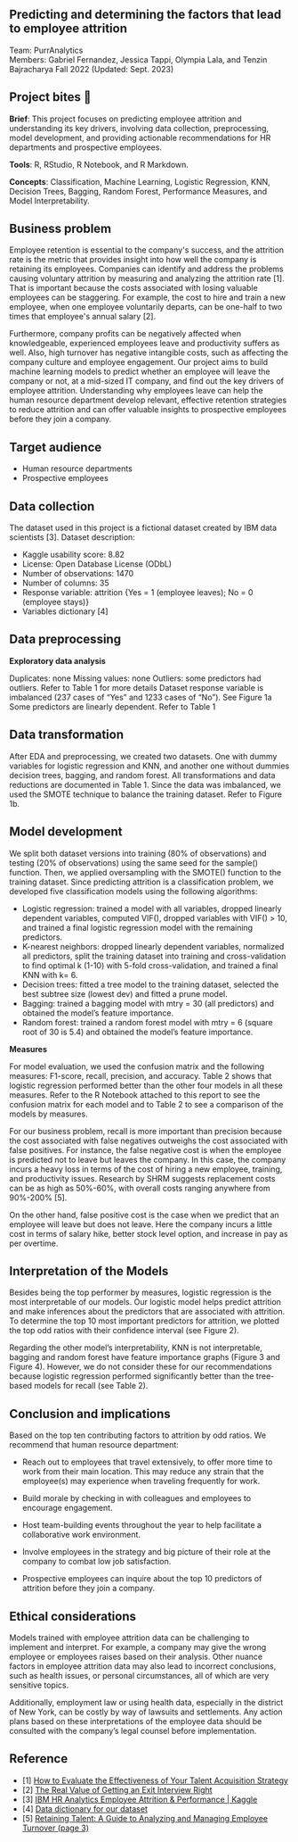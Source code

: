 ## Predicting and determining the factors that lead to employee attrition

Team: PurrAnalytics
<br>
Members: Gabriel Fernandez, Jessica Tappi, Olympia Lala, and Tenzin Bajracharya
Fall 2022 (Updated: Sept. 2023)

## Project bites :chocolate_bar: 

**Brief**: This project focuses on predicting employee attrition and understanding its key drivers, involving data collection, preprocessing, model development, and providing actionable recommendations for HR departments and prospective employees.

**Tools**: R, RStudio, R Notebook, and R Markdown.

**Concepts**: Classification, Machine Learning, Logistic Regression, KNN, Decision Trees, Bagging, Random Forest, Performance Measures, and  Model Interpretability.



## Business problem
Employee retention is essential to the company's success, and the attrition rate is the metric that provides insight into how well the company is retaining its employees. Companies can identify and address the problems causing voluntary attrition by measuring and analyzing the attrition rate [1]. That is important because the costs associated with losing valuable employees can be staggering. For example, the cost to hire and train a new employee, when one employee voluntarily departs, can be one-half to two times that employee's annual salary [2].

Furthermore, company profits can be negatively affected when knowledgeable, experienced employees leave and productivity suffers as well. Also, high turnover has negative intangible costs, such as affecting the company culture and employee engagement.
Our project aims to build machine learning models to predict whether an employee will leave the company or not, at a mid-sized IT company, and find out the key drivers of employee attrition. Understanding why employees leave can help the human resource department develop relevant, effective retention strategies to reduce attrition and can offer valuable insights to prospective employees before they join a company.

## Target audience

- Human resource departments
- Prospective employees

## Data collection

The dataset used in this project is a fictional dataset created by IBM data scientists [3]. Dataset description:
- Kaggle usability score: 8.82
- License: Open Database License (ODbL)
- Number of observations: 1470
- Number of columns: 35
- Response variable: attrition {Yes = 1 (employee leaves); No = 0 (employee stays)}
- Variables dictionary [4]

## Data preprocessing

**Exploratory data analysis**

Duplicates: none
Missing values: none
Outliers: some predictors had outliers. Refer to Table 1 for more details
Dataset response variable is imbalanced (237 cases of “Yes” and 1233 cases of “No”). See Figure 1a
Some predictors are linearly dependent. Refer to Table 1

## Data transformation

After EDA and preprocessing, we created two datasets. One with dummy variables for logistic regression and KNN, and another one without dummies decision trees, bagging, and random forest. All transformations and data reductions are documented in Table 1. Since the data was imbalanced, we used the SMOTE technique to balance the training dataset. Refer to Figure 1b.


## Model development 

We split both dataset versions into training (80% of observations) and testing (20% of observations) using the same seed for the sample() function. Then, we applied oversampling with the SMOTE() function to the training dataset. Since predicting attrition is a classification problem, we developed five classification models using the following algorithms: 

- Logistic regression: trained a model with all variables, dropped linearly dependent variables, computed VIF(), dropped variables with VIF() > 10, and trained a final logistic regression model with the remaining predictors.
- K-nearest neighbors: dropped linearly dependent variables, normalized all predictors, split the training dataset into training and cross-validation to find optimal k (1-10) with 5-fold cross-validation, and trained a final KNN with k= 6.
- Decision trees: fitted a tree model to the training dataset, selected the best subtree size (lowest dev)  and fitted a prune model.
- Bagging: trained a bagging model with mtry = 30 (all predictors) and obtained the model’s feature importance.
- Random forest: trained a random forest model with mtry = 6 (square root of 30 is 5.4) and obtained the model’s feature importance.

**Measures**

For model evaluation, we used the confusion matrix and the following measures: F1-score, recall, precision, and accuracy. Table 2 shows that logistic regression performed better than the other four models in all these measures.  Refer to the R Notebook attached to this report to see the confusion matrix for each model and to Table 2 to see a comparison of the models by measures.  

For our business problem, recall is more important than precision because the cost associated with false negatives outweighs the cost associated with false positives. For instance, the false negative cost is when the employee is predicted not to leave but leaves the company. In this case, the company incurs a heavy loss in terms of the cost of hiring a new employee, training, and productivity issues. Research by SHRM suggests replacement costs can be as high as 50%-60%, with overall costs ranging anywhere from 90%-200% [5].

On the other hand, false positive cost is the case when we predict that an employee will leave but does not leave. Here the company incurs a little cost in terms of salary hike, better stock level option, and increase in pay as per overtime.

## Interpretation of the Models

Besides being the top performer by measures, logistic regression is the most interpretable of our models. Our logistic model helps predict attrition and make inferences about the predictors that are associated with attrition. To determine the top 10 most important predictors for attrition, we plotted the top odd ratios with their confidence interval (see Figure 2).

Regarding the other model’s interpretability, KNN is not interpretable, bagging and random forest have feature importance graphs (Figure 3 and Figure 4). However, we do not consider these for our recommendations because logistic regression performed significantly better than the tree-based models for recall (see Table 2).


## Conclusion and implications 

Based on the top ten contributing factors to attrition by odd ratios. We recommend that human resource department:

- Reach out to employees that travel extensively, to offer more time to work from their main location. This may reduce any strain that the employee(s) may experience when traveling frequently for work.

- Build morale by checking in with colleagues and employees to encourage engagement.

- Host team-building events throughout the year to help facilitate a collaborative work environment.

- Involve employees in the strategy and big picture of their role at the company to combat low job satisfaction.

- Prospective employees can inquire about the top 10 predictors of attrition before they join a company.  


## Ethical considerations

Models trained with employee attrition data can be challenging to implement and interpret. For example, a company may give the wrong employee or employees raises based on their analysis. Other nuance factors in employee attrition data may also lead to incorrect conclusions, such as health issues, or personal circumstances, all of which are very sensitive topics. 

Additionally, employment law or using health data, especially in the district of New York, can be costly by way of lawsuits and settlements. Any action plans based on these interpretations of the employee data should be consulted with the company’s legal counsel before implementation.



## Reference


- [1] [How to Evaluate the Effectiveness of Your Talent Acquisition Strategy](https://www.skeeled.com/blog/how-to-evaluate-the-effectiveness-of-your-talent-acquisition-strategy)
- [2] [The Real Value of Getting an Exit Interview Right](https://www.gallup.com/workplace/236051/real-value-getting-exit-interview-right.aspx)
- [3] [IBM HR Analytics Employee Attrition & Performance | Kaggle](https://www.kaggle.com/datasets/pavansubhasht/ibm-hr-analytics-attrition-dataset)
- [4] [Data dictionary for our dataset](Data_variable_dictionary.pdf)
- [5] [Retaining Talent: A Guide to Analyzing and Managing Employee Turnover (page 3)](https://www.shrm.org/hr-today/trends-and-forecasting/special-reports-and-expert-views/documents/retaining-talent.pdf)


